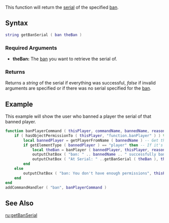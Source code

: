 This function will return the [serial](/docs/serial.md "wikilink") of the specified [ban](/docs/ban.md "wikilink").

Syntax
------

``` lua
string getBanSerial ( ban theBan )
```

### Required Arguments

-   **theBan:** The [ban](/docs/ban.md "wikilink") you want to retrieve the serial of.

### Returns

Returns a *string* of the serial if everything was successful, *false* if invalid arguments are specified or if there was no serial specified for the [ban](/docs/ban.md "wikilink").

Example
-------

This example will show the user who banned a player the serial of that banned player.

``` lua
function banPlayerCommand ( thisPlayer, commandName, bannedName, reason )
    if ( hasObjectPermissionTo ( thisPlayer, "function.banPlayer" ) ) then -- If the command user has the rights
        local bannedPlayer = getPlayerFromName ( bannedName ) -- Get the ID from the player who gets banned
        if getElementType ( bannedPlayer ) == "player" then -- If it's a player
            local theBan = banPlayer ( bannedPlayer, thisPlayer, reason ) -- Ban the player
            outputChatBox ( "ban: " .. bannedName .. " successfully banned", thisPlayer ) -- Send the banner a succes message
            outputChatBox ( "At Serial: " ..getBanSerial ( theBan ), thisPlayer ) -- And send him the serial of the banned player
        end
    else
        outputChatBox ( "ban: You don't have enough permissions", thisPlayer ) -- If the command user doesn't have the permissions
    end
end
addCommandHandler ( "ban", banPlayerCommand )
```

See Also
--------

[ru:getBanSerial](/docs/ru-getbanserial.md "wikilink")

